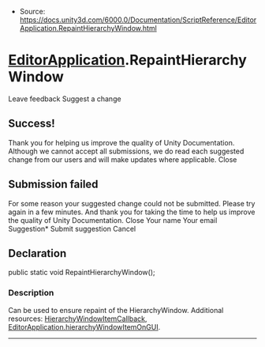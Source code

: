 * Source: https://docs.unity3d.com/6000.0/Documentation/ScriptReference/EditorApplication.RepaintHierarchyWindow.html

#  [EditorApplication](https://docs.unity3d.com/6000.0/Documentation/ScriptReference/EditorApplication.html).RepaintHierarchyWindow
Leave feedback
Suggest a change
## Success!
Thank you for helping us improve the quality of Unity Documentation. Although we cannot accept all submissions, we do read each suggested change from our users and will make updates where applicable.
Close
## Submission failed
For some reason your suggested change could not be submitted. Please <a>try again</a> in a few minutes. And thank you for taking the time to help us improve the quality of Unity Documentation.
Close
Your name Your email Suggestion* Submit suggestion
Cancel
## Declaration
public static void RepaintHierarchyWindow(); 
### Description
Can be used to ensure repaint of the HierarchyWindow.
Additional resources: [HierarchyWindowItemCallback](https://docs.unity3d.com/6000.0/Documentation/ScriptReference/EditorApplication.HierarchyWindowItemCallback.html), [EditorApplication.hierarchyWindowItemOnGUI](https://docs.unity3d.com/6000.0/Documentation/ScriptReference/EditorApplication-hierarchyWindowItemOnGUI.html).
* * *
